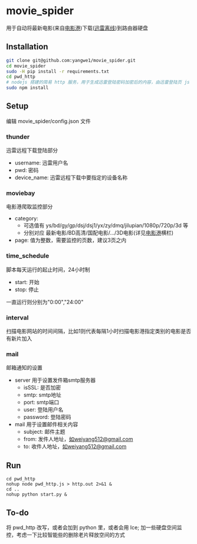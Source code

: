 # movie_spider
用于自动将最新电影(来自[电影港](http://www.dygang.com/))下载([迅雷离线](http://yuancheng.xunlei.com/))到路由器硬盘

## Installation

```bash
git clone git@github.com:yangwe1/movie_spider.git
cd movie_spider
sudo -H pip install -r requirements.txt
cd pwd_http
# nodejs 搭建的简易 http 服务，用于生成迅雷登陆密码加密后的内容，由迅雷登陆页 js 稍加改写而来
sudo npm install
```
## Setup
编辑 movie_spider/config.json 文件

### thunder
迅雷远程下载登陆部分

* username: 迅雷用户名
* pwd: 密码
* device_name: 迅雷远程下载中要指定的设备名称
### moviebay
电影港爬取监控部分

* category:
    * 可选值有 ys/bd/gy/gp/dsj/dsj1/yx/zy/dmq/jilupian/1080p/720p/3d 等
    * 分别对应 最新电影/BD高清/国配电影/.../3D电影(详见[电影港](http://www.dygang.com/)横栏)   
* page: 值为整数，需要监控的页数，建议3页之内
### time_schedule
脚本每天运行的起止时间，24小时制
* start: 开始
* stop: 停止

一直运行则分别为"0:00","24:00"
### interval
扫描电影网站的时间间隔，比如1则代表每隔1小时扫描电影港指定类别的电影是否有新片加入

### mail
邮箱通知的设置

* server 用于设置发件箱smtp服务器
    * isSSL: 是否加密
    * smtp: smtp地址
    * port: smtp端口
    * user: 登陆用户名
    * password: 登陆密码
* mail 用于设置邮件相关内容
    * subject: 邮件主题
    * from: 发件人地址，如weiyang512@gmail.com
    * to: 收件人地址，如weiyang512@gmail.com
## Run

```
cd pwd_http
nohup node pwd_http.js > http.out 2>&1 &
cd ..
nohup python start.py &
```
## To-do
将 pwd_http 改写，或者会加到 python 里，或者会用 Ice; 加一些硬盘空间监控，考虑一下比较智能些的删除老片释放空间的方式